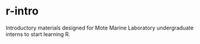 # r-intro
Introductory materials designed for Mote Marine Laboratory undergraduate interns to start learning R.
